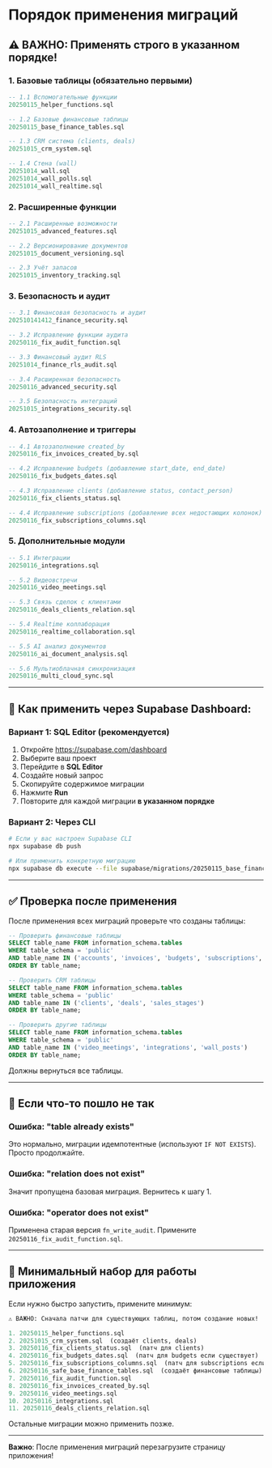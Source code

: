 # Порядок применения миграций

## ⚠️ ВАЖНО: Применять строго в указанном порядке!

### 1. Базовые таблицы (обязательно первыми)
```sql
-- 1.1 Вспомогательные функции
20250115_helper_functions.sql

-- 1.2 Базовые финансовые таблицы
20250115_base_finance_tables.sql

-- 1.3 CRM система (clients, deals)
20251015_crm_system.sql

-- 1.4 Стена (wall)
20251014_wall.sql
20251014_wall_polls.sql
20251014_wall_realtime.sql
```

### 2. Расширенные функции
```sql
-- 2.1 Расширенные возможности
20251015_advanced_features.sql

-- 2.2 Версионирование документов
20251015_document_versioning.sql

-- 2.3 Учёт запасов
20251015_inventory_tracking.sql
```

### 3. Безопасность и аудит
```sql
-- 3.1 Финансовая безопасность и аудит
202510141412_finance_security.sql

-- 3.2 Исправление функции аудита
20250116_fix_audit_function.sql

-- 3.3 Финансовый аудит RLS
20251014_finance_rls_audit.sql

-- 3.4 Расширенная безопасность
20250116_advanced_security.sql

-- 3.5 Безопасность интеграций
20251015_integrations_security.sql
```

### 4. Автозаполнение и триггеры
```sql
-- 4.1 Автозаполнение created_by
20250116_fix_invoices_created_by.sql

-- 4.2 Исправление budgets (добавление start_date, end_date)
20250116_fix_budgets_dates.sql

-- 4.3 Исправление clients (добавление status, contact_person)
20250116_fix_clients_status.sql

-- 4.4 Исправление subscriptions (добавление всех недостающих колонок)
20250116_fix_subscriptions_columns.sql
```

### 5. Дополнительные модули
```sql
-- 5.1 Интеграции
20250116_integrations.sql

-- 5.2 Видеовстречи
20250116_video_meetings.sql

-- 5.3 Связь сделок с клиентами
20250116_deals_clients_relation.sql

-- 5.4 Realtime коллаборация
20250116_realtime_collaboration.sql

-- 5.5 AI анализ документов
20250116_ai_document_analysis.sql

-- 5.6 Мультиоблачная синхронизация
20250116_multi_cloud_sync.sql
```

---

## 🚀 Как применить через Supabase Dashboard:

### Вариант 1: SQL Editor (рекомендуется)
1. Откройте https://supabase.com/dashboard
2. Выберите ваш проект
3. Перейдите в **SQL Editor**
4. Создайте новый запрос
5. Скопируйте содержимое миграции
6. Нажмите **Run**
7. Повторите для каждой миграции **в указанном порядке**

### Вариант 2: Через CLI
```bash
# Если у вас настроен Supabase CLI
npx supabase db push

# Или применить конкретную миграцию
npx supabase db execute --file supabase/migrations/20250115_base_finance_tables.sql
```

---

## ✅ Проверка после применения

После применения всех миграций проверьте что созданы таблицы:

```sql
-- Проверить финансовые таблицы
SELECT table_name FROM information_schema.tables 
WHERE table_schema = 'public' 
AND table_name IN ('accounts', 'invoices', 'budgets', 'subscriptions', 'financial_operations')
ORDER BY table_name;

-- Проверить CRM таблицы
SELECT table_name FROM information_schema.tables 
WHERE table_schema = 'public' 
AND table_name IN ('clients', 'deals', 'sales_stages')
ORDER BY table_name;

-- Проверить другие таблицы
SELECT table_name FROM information_schema.tables 
WHERE table_schema = 'public' 
AND table_name IN ('video_meetings', 'integrations', 'wall_posts')
ORDER BY table_name;
```

Должны вернуться все таблицы.

---

## 🔧 Если что-то пошло не так

### Ошибка: "table already exists"
Это нормально, миграции идемпотентные (используют `IF NOT EXISTS`). Просто продолжайте.

### Ошибка: "relation does not exist"
Значит пропущена базовая миграция. Вернитесь к шагу 1.

### Ошибка: "operator does not exist"
Применена старая версия `fn_write_audit`. Примените `20250116_fix_audit_function.sql`.

---

## 📝 Минимальный набор для работы приложения

Если нужно быстро запустить, примените минимум:

```sql
⚠️ ВАЖНО: Сначала патчи для существующих таблиц, потом создание новых!

1. 20250115_helper_functions.sql
2. 20251015_crm_system.sql  (создаёт clients, deals)
3. 20250116_fix_clients_status.sql  (патч для clients)
4. 20250116_fix_budgets_dates.sql  (патч для budgets если существует)
5. 20250116_fix_subscriptions_columns.sql  (патч для subscriptions если существует)
6. 20250116_safe_base_finance_tables.sql  (создаёт финансовые таблицы)
7. 20250116_fix_audit_function.sql
8. 20250116_fix_invoices_created_by.sql
9. 20250116_video_meetings.sql
10. 20250116_integrations.sql
11. 20250116_deals_clients_relation.sql
```

Остальные миграции можно применить позже.

---

**Важно**: После применения миграций перезагрузите страницу приложения!
